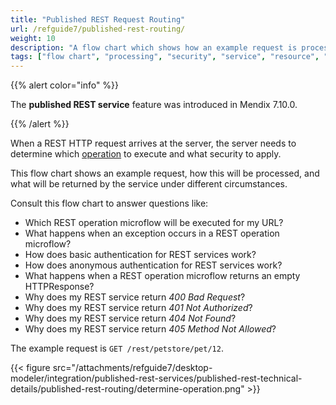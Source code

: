 ```yaml
---
title: "Published REST Request Routing"
url: /refguide7/published-rest-routing/
weight: 10
description: "A flow chart which shows how an example request is processed, what security is applied, and what is returned by the service."
tags: ["flow chart", "processing", "security", "service", "resource", "operation", "method", "authentication", "return code", "published REST"]
---
```


{{% alert color="info" %}}

The **published REST service** feature was introduced in Mendix 7.10.0.

{{% /alert %}}

When a REST HTTP request arrives at the server, the server needs to determine which [operation](/refguide7/published-rest-operation/) to execute and what security to apply.

This flow chart shows an example request, how this will be processed, and what will be returned by the service under different circumstances.

Consult this flow chart to answer questions like:

* Which REST operation microflow will be executed for my URL?
* What happens when an exception occurs in a REST operation microflow?
* How does basic authentication for REST services work?
* How does anonymous authentication for REST services work?
* What happens when a REST operation microflow returns an empty HTTPResponse?
* Why does my REST service return *400 Bad Request*?
* Why does my REST service return *401 Not Authorized*?
* Why does my REST service return *404 Not Found*?
* Why does my REST service return *405 Method Not Allowed*?

The example request is `GET /rest/petstore/pet/12`.

{{< figure src="/attachments/refguide7/desktop-modeler/integration/published-rest-services/published-rest-technical-details/published-rest-routing/determine-operation.png" >}}
